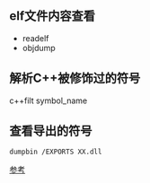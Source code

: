 ## elf文件内容查看

- readelf
- objdump

## 解析C++被修饰过的符号

c++filt symbol_name

## 查看导出的符号

```dumpbin /EXPORTS XX.dll```





[参考](https://blog.csdn.net/zqixiao_09/article/details/50783007)

